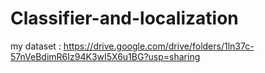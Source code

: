 # Classifier-and-localization
my dataset :
https://drive.google.com/drive/folders/1ln37c-57nVeBdimR6Iz94K3wI5X6u1BG?usp=sharing
